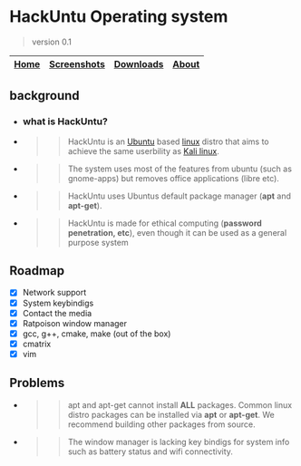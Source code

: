 
# HackUntu Operating system
> version 0.1

|[Home](https://vultureofficial.github.io/)|[Screenshots](https://vultureofficial.github.io/)|[Downloads](https://vultureofficial.github.io/)|[About](https://vultureofficial.github.io/) | 
| ----------- | ----------- | ----------- | ----------- |


## background
- ### what is HackUntu?
- >> HackUntu is an [Ubuntu](https://www.ubuntu.com) based [linux](https://www.kernel.org) distro that aims to achieve the same userbility as [Kali linux](https://www.kali.org/).
- >> The system uses most of the features from ubuntu (such as gnome-apps) but removes office applications (libre etc).
- >> HackUntu uses Ubuntus default package manager (**apt** and **apt-get**).
- >> HackUntu is made for ethical computing (**password penetration, etc**), even though it can be used as a general purpose system 



## Roadmap
- [x] Network support
- [x] System keybindigs
- [x] Contact the media
- [x] Ratpoison window manager
- [x] gcc, g++, cmake, make (out of the box)
- [x] cmatrix 
- [x] vim  

## Problems 
- >> apt and apt-get cannot install **ALL** packages. Common linux distro packages can be installed via **apt** or **apt-get**. We recommend building other packages from source.
- >> The window manager is lacking key bindigs for system info such as battery status and wifi connectivity.  

